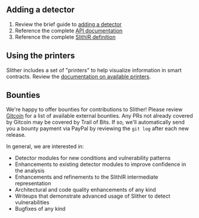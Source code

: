 ## Adding a detector

1. Review the brief guide to [adding a detector](Adding-a-new-detector)
2. Reference the complete [API documentation](API-examples)
3. Reference the complete [SlithIR definition](SlithIR)

## Using the printers

Slither includes a set of "printers" to help visualize information in smart contracts. Review the [documentation on available printers](Printer-documentation).

## Bounties

We're happy to offer bounties for contributions to Slither! Please review [Gitcoin](https://gitcoin.co/profile/trailofbits) for a list of available external bounties. Any PRs not already covered by Gitcoin may be covered by Trail of Bits. If so, we'll automatically send you a bounty payment via PayPal by reviewing the `git log` after each new release.

In general, we are interested in:
* Detector modules for new conditions and vulnerability patterns
* Enhancements to existing detector modules to improve confidence in the analysis
* Enhancements and refinements to the SlithIR intermediate representation
* Architectural and code quality enhancements of any kind
* Writeups that demonstrate advanced usage of Slither to detect vulnerabilities
* Bugfixes of any kind